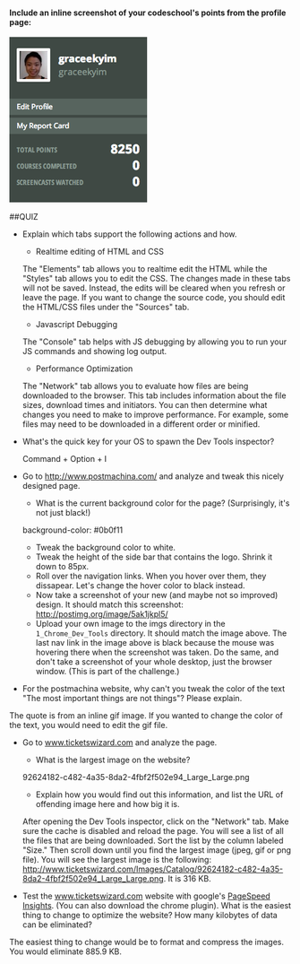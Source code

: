 #### Include an inline screenshot of your codeschool's points from the profile page:

<img src="imgs/codeschool_points.png" alt="Code School Points">

##QUIZ
* Explain which tabs support the following actions and how.
  * Realtime editing of HTML and CSS

  The "Elements" tab allows you to realtime edit the HTML while the "Styles" tab allows you to edit the CSS. The changes made in these tabs will not be saved. Instead, the edits will be cleared when you refresh or leave the page. If you want to change the source code, you should edit the HTML/CSS files under the "Sources" tab. 

  * Javascript Debugging

  The "Console" tab helps with JS debugging by allowing you to run your JS commands and showing log output.  

  * Performance Optimization 

  The "Network" tab allows you to evaluate how files are being downloaded to the browser. This tab includes information about the file sizes, download times and initiators. You can then determine what changes you need to make to improve performance. For example, some files may need to be downloaded in a different order or minified. 

* What's the quick key for your OS to spawn the Dev Tools inspector?

  Command + Option + I

* Go to http://www.postmachina.com/ and analyze and tweak this nicely designed page.
  * What is the current background color for the page?  (Surprisingly, it's not just black!)

  background-color: #0b0f11

  * Tweak the background color to white.
  * Tweak the height of the side bar that contains the logo.  Shrink it down to 85px.
  * Roll over the navigation links.  When you hover over them, they dissapear.  Let's change the hover color to black instead.
  * Now take a screenshot of your new (and maybe not so improved) design.  It should match this screenshot: http://postimg.org/image/5ak1jkpl5/
  * Upload your own image to the imgs directory in the `1_Chrome_Dev_Tools` directory.  It should match the image above. The last nav link in the image above is black because the mouse was hovering there when the screenshot was taken. Do the same, and don't take a screenshot of your whole desktop, just the browser window. (This is part of the challenge.)

* For the postmachina website, why can't you tweak the color of the text "The most important things are not things"?  Please explain.

The quote is from an inline gif image. If you wanted to change the color of the text, you would need to edit the gif file.

* Go to www.ticketswizard.com and analyze the page.  
  * What is the largest image on the website? 

  92624182-c482-4a35-8da2-4fbf2f502e94_Large_Large.png

  * Explain how you would find out this information, and list the URL of offending image here and how big it is.

  After opening the Dev Tools inspector, click on the "Network" tab. Make sure the cache is disabled and reload the page. You will see a list of all the files that are being downloaded. Sort the list by the column labeled "Size." Then scroll down until you find the largest image (jpeg, gif or png file). You will see the largest image is the following: http://www.ticketswizard.com/Images/Catalog/92624182-c482-4a35-8da2-4fbf2f502e94_Large_Large.png. It is 316 KB.
  

* Test the www.ticketswizard.com website with google's [PageSpeed Insights](http://www.ticketswizard.com/).  (You can also download the chrome plugin).  What is the easiest thing to change to optimize the website?  How many kilobytes of data can be eliminated?

The easiest thing to change would be to format and compress the images. You would eliminate 885.9 KB.  
